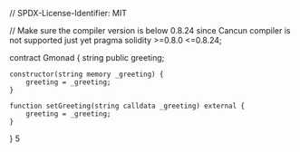 // SPDX-License-Identifier: MIT

// Make sure the compiler version is below 0.8.24 since Cancun compiler is not supported just yet
pragma solidity >=0.8.0 <=0.8.24;

contract Gmonad { 
    string public greeting;

    constructor(string memory _greeting) {
        greeting = _greeting;
    }

    function setGreeting(string calldata _greeting) external {
        greeting = _greeting;
    }
} 
5
